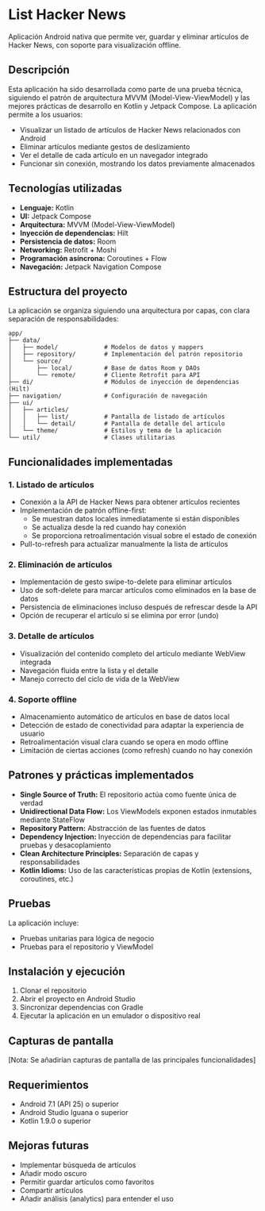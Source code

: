 # List Hacker News

Aplicación Android nativa que permite ver, guardar y eliminar artículos de Hacker News, con soporte para visualización offline.

## Descripción

Esta aplicación ha sido desarrollada como parte de una prueba técnica, siguiendo el patrón de arquitectura MVVM (Model-View-ViewModel) y las mejores prácticas de desarrollo en Kotlin y Jetpack Compose. La aplicación permite a los usuarios:

- Visualizar un listado de artículos de Hacker News relacionados con Android
- Eliminar artículos mediante gestos de deslizamiento
- Ver el detalle de cada artículo en un navegador integrado
- Funcionar sin conexión, mostrando los datos previamente almacenados

## Tecnologías utilizadas

- **Lenguaje:** Kotlin
- **UI:** Jetpack Compose
- **Arquitectura:** MVVM (Model-View-ViewModel)
- **Inyección de dependencias:** Hilt
- **Persistencia de datos:** Room
- **Networking:** Retrofit + Moshi
- **Programación asíncrona:** Coroutines + Flow
- **Navegación:** Jetpack Navigation Compose

## Estructura del proyecto

La aplicación se organiza siguiendo una arquitectura por capas, con clara separación de responsabilidades:

```
app/
├── data/
│   ├── model/             # Modelos de datos y mappers
│   ├── repository/        # Implementación del patrón repositorio
│   └── source/
│       ├── local/         # Base de datos Room y DAOs
│       └── remote/        # Cliente Retrofit para API
├── di/                    # Módulos de inyección de dependencias (Hilt)
├── navigation/            # Configuración de navegación
├── ui/
│   ├── articles/
│   │   ├── list/          # Pantalla de listado de artículos
│   │   └── detail/        # Pantalla de detalle del artículo
│   └── theme/             # Estilos y tema de la aplicación
└── util/                  # Clases utilitarias
```

## Funcionalidades implementadas

### 1. Listado de artículos

- Conexión a la API de Hacker News para obtener artículos recientes
- Implementación de patrón offline-first:
  - Se muestran datos locales inmediatamente si están disponibles
  - Se actualiza desde la red cuando hay conexión
  - Se proporciona retroalimentación visual sobre el estado de conexión
- Pull-to-refresh para actualizar manualmente la lista de artículos

### 2. Eliminación de artículos

- Implementación de gesto swipe-to-delete para eliminar artículos
- Uso de soft-delete para marcar artículos como eliminados en la base de datos
- Persistencia de eliminaciones incluso después de refrescar desde la API
- Opción de recuperar el artículo si se elimina por error (undo)

### 3. Detalle de artículos

- Visualización del contenido completo del artículo mediante WebView integrada
- Navegación fluida entre la lista y el detalle
- Manejo correcto del ciclo de vida de la WebView

### 4. Soporte offline

- Almacenamiento automático de artículos en base de datos local
- Detección de estado de conectividad para adaptar la experiencia de usuario
- Retroalimentación visual clara cuando se opera en modo offline
- Limitación de ciertas acciones (como refresh) cuando no hay conexión

## Patrones y prácticas implementados

- **Single Source of Truth:** El repositorio actúa como fuente única de verdad
- **Unidirectional Data Flow:** Los ViewModels exponen estados inmutables mediante StateFlow
- **Repository Pattern:** Abstracción de las fuentes de datos
- **Dependency Injection:** Inyección de dependencias para facilitar pruebas y desacoplamiento
- **Clean Architecture Principles:** Separación de capas y responsabilidades
- **Kotlin Idioms:** Uso de las características propias de Kotlin (extensions, coroutines, etc.)

## Pruebas

La aplicación incluye:
- Pruebas unitarias para lógica de negocio
- Pruebas para el repositorio y ViewModel

## Instalación y ejecución

1. Clonar el repositorio
2. Abrir el proyecto en Android Studio
3. Sincronizar dependencias con Gradle
4. Ejecutar la aplicación en un emulador o dispositivo real

## Capturas de pantalla

[Nota: Se añadirían capturas de pantalla de las principales funcionalidades]

## Requerimientos

- Android 7.1 (API 25) o superior
- Android Studio Iguana o superior
- Kotlin 1.9.0 o superior

## Mejoras futuras

- Implementar búsqueda de artículos
- Añadir modo oscuro
- Permitir guardar artículos como favoritos
- Compartir artículos
- Añadir análisis (analytics) para entender el uso